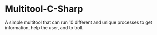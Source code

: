# Multitool-C-Sharp
A simple multitool that can run 10 different and unique processes to get information, help the user, and to troll.
